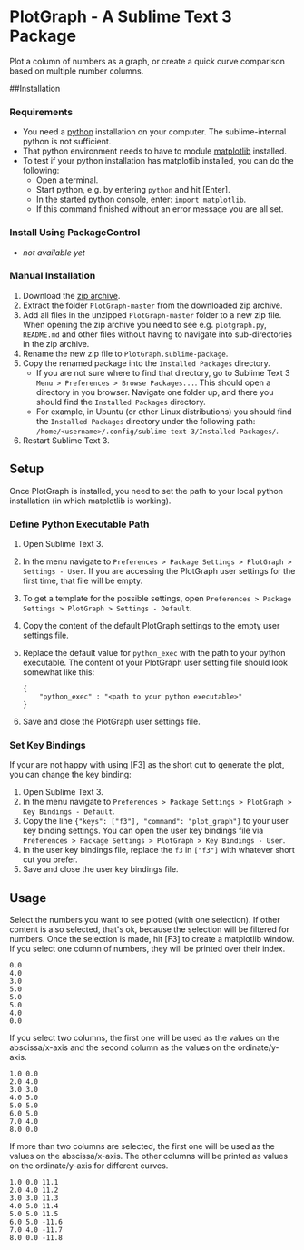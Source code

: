 PlotGraph - A Sublime Text 3 Package
====================================

Plot a column of numbers as a graph, or create a quick curve comparison 
based on multiple number columns.

##Installation

### Requirements

 - 	You need a [python](https://www.python.org/downloads/release/python-360/) 
 	installation on your computer. 
 	The sublime-internal python is not sufficient.
 - 	That python environment needs to have to module 
 	[matplotlib](http://matplotlib.org/) installed.
 - 	To test if your python installation has matplotlib installed, 
 	you can do the following:
 	- 	Open a terminal.
 	- 	Start python, e.g. by entering `python` and hit [Enter].
 	- 	In the started python console, enter: `import matplotlib`.
 	- 	If this command finished without an error message you are all set.

### Install Using PackageControl 

 -  *not available yet*

### Manual Installation

 1. Download the 
 	[zip archive](https://github.com/tibsel/PlotGraph/archive/master.zip).
 1. Extract the folder `PlotGraph-master` from the downloaded zip archive.
 1. Add all files in the unzipped `PlotGraph-master` folder to a new zip file. 
 	When opening the zip archive you need to see e.g. `plotgraph.py`, `README.md` 
 	and other files without having to navigate into sub-directories in the 
 	zip archive.
 1. Rename the new zip file to `PlotGraph.sublime-package`.
 1. Copy the renamed package into the `Installed Packages` directory.
	- 	If you are not sure where to find that directory, 
		go to Sublime Text 3 `Menu > Preferences > Browse Packages...`.
      	This should open a directory in you browser. 
      	Navigate one folder up, and there you should find the 
      	`Installed Packages` directory.
	- 	For example, in Ubuntu (or other Linux distributions) you should find 
		the `Installed Packages` directory under the following path:
		`/home/<username>/.config/sublime-text-3/Installed Packages/`.
 1. Restart Sublime Text 3.


## Setup

Once PlotGraph is installed, you need to set the path to your local python 
installation (in which matplotlib is working).

### Define Python Executable Path

 1. Open Sublime Text 3.
 1. In the menu navigate to 
 	`Preferences > Package Settings > PlotGraph > Settings - User`.
 	If you are accessing the PlotGraph user settings for the first time, 
 	that file will be empty.
 1.	To get a template for the possible settings, open 
 	`Preferences > Package Settings > PlotGraph > Settings - Default`.
 1. Copy the content of the default PlotGraph settings 
 	to the empty user settings file.
 1. Replace the default value for `python_exec` with the path to your python 
 	executable. The content of your PlotGraph user setting file should look 
 	somewhat like this:
 	
	```  
	{ 	
		"python_exec" : "<path to your python executable>"
	}
	```
 1. Save and close the PlotGraph user settings file.

### Set Key Bindings

If your are not happy with using [F3] as the short cut to generate the plot, 
you can change the key binding:

 1. Open Sublime Text 3.
 1. In the menu navigate to 
 	`Preferences > Package Settings > PlotGraph > Key Bindings - Default`.
 1. Copy the line `{"keys": ["f3"], "command": "plot_graph"}` to your user key 
 	binding settings.
 	You can open the user key bindings file via 
 	`Preferences > Package Settings > PlotGraph > Key Bindings - User`.
 1. In the user key bindings file, replace the `f3` in `["f3"]` with whatever 
 	short cut you prefer.
 1. Save and close the user key bindings file.



## Usage


Select the numbers you want to see plotted (with one selection). 
If other content is also selected, that's ok, 
because the selection will be filtered for numbers.
Once the selection is made, hit [F3] to create a matplotlib window.
If you select one column of numbers, they will be printed over their index.

	0.0
 	4.0
 	3.0
 	5.0
 	5.0
 	5.0
 	4.0
 	0.0 


If you select two columns, the first one will be used as the values on the 
abscissa/x-axis and the second column as the values on the ordinate/y-axis.

 	1.0 0.0 
 	2.0 4.0 
 	3.0 3.0 
 	4.0 5.0 
 	5.0 5.0 
 	6.0 5.0 
 	7.0 4.0 
 	8.0 0.0 
	

If more than two columns are selected, the first one will be used as the values 
on the abscissa/x-axis. The other columns will be printed as values on the 
ordinate/y-axis for different curves.

 	1.0 0.0 11.1
 	2.0 4.0 11.2
 	3.0 3.0 11.3
 	4.0 5.0 11.4
 	5.0 5.0 11.5
 	6.0 5.0 -11.6
 	7.0 4.0 -11.7
 	8.0 0.0 -11.8
	
	
